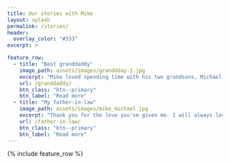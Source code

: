 ```yaml
---
title: Our stories with Mike
layout: splash
permalink: /stories/
header:
  overlay_color: "#333"
excerpt: >

feature_row:
  - title: "Best granddaddy"
    image_path: assets/images/granddday-1.jpg
    excerpt: "Mike loved spending time with his two grandsons, Michael and Thomas."
    url: /granddaddy/
    btn_class: "btn--primary"
    btn_label: "Read more"
  - title: "My father-in-law"
    image_path: assets/images/mike_michael.jpg
    excerpt: "Thank you for the love you've given me. I will always love you."
    url: /father-in-law/
    btn_class: "btn--primary"
    btn_label: "Read more"
---
```

{% include feature_row %}
